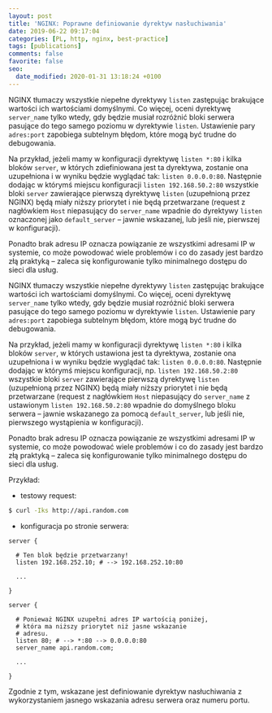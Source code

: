 ```yaml
---
layout: post
title: 'NGINX: Poprawne definiowanie dyrektyw nasłuchiwania'
date: 2019-06-22 09:17:04
categories: [PL, http, nginx, best-practice]
tags: [publications]
comments: false
favorite: false
seo:
  date_modified: 2020-01-31 13:18:24 +0100
---
```


NGINX tłumaczy wszystkie niepełne dyrektywy `listen` zastępując brakujące wartości ich wartościami domyślnymi. Co więcej, oceni dyrektywę `server_name` tylko wtedy, gdy będzie musiał rozróżnić bloki serwera pasujące do tego samego poziomu w dyrektywie `listen`. Ustawienie pary `adres:port` zapobiega subtelnym błędom, które mogą być trudne do debugowania.

Na przykład, jeżeli mamy w konfiguracji dyrektywę `listen *:80` i kilka bloków `server`, w których zdiefiniowana jest ta dyrektywa, zostanie ona uzupełniona i w wyniku będzie wyglądać tak: `listen 0.0.0.0:80`. Następnie dodając w którymś miejscu konfiguracji `listen 192.168.50.2:80` wszystkie bloki `server` zawierające pierwszą dyrektywę `listen` (uzupełnioną przez NGINX) będą miały niższy priorytet i nie będą przetwarzane (request z nagłówkiem `Host` niepasujący do `server_name` wpadnie do dyrektywy `listen` oznaczonej jako `default_server` – jawnie wskazanej, lub jeśli nie, pierwszej w konfiguracji).

Ponadto brak adresu IP oznacza powiązanie ze wszystkimi adresami IP w systemie, co może powodować wiele problemów i co do zasady jest bardzo złą praktyką – zaleca się konfigurowanie tylko minimalnego dostępu do sieci dla usług.

NGINX tłumaczy wszystkie niepełne dyrektywy `listen` zastępując brakujące wartości ich wartościami domyślnymi. Co więcej, oceni dyrektywę `server_name` tylko wtedy, gdy będzie musiał rozróżnić bloki serwera pasujące do tego samego poziomu w dyrektywie `listen`. Ustawienie pary `adres:port` zapobiega subtelnym błędom, które mogą być trudne do debugowania.

Na przykład, jeżeli mamy w konfiguracji dyrektywę `listen *:80` i kilka bloków `server`, w których ustawiona jest ta dyrektywa, zostanie ona uzupełniona i w wyniku będzie wyglądać tak: `listen 0.0.0.0:80`. Następnie dodając w którymś miejscu konfiguracji, np. `listen 192.168.50.2:80` wszystkie bloki `server` zawierające pierwszą dyrektywę `listen` (uzupełnioną przez NGINX) będą miały niższy priorytet i nie będą przetwarzane (request z nagłówkiem `Host` niepasujący do `server_name` z ustawionym `listen 192.168.50.2:80` wpadnie do domyślnego bloku serwera – jawnie wskazanego za pomocą `default_server`, lub jeśli nie, pierwszego wystąpienia w konfiguracji).

Ponadto brak adresu IP oznacza powiązanie ze wszystkimi adresami IP w systemie, co może powodować wiele problemów i co do zasady jest bardzo złą praktyką – zaleca się konfigurowanie tylko minimalnego dostępu do sieci dla usług.

Przykład:

- testowy request:

```bash
$ curl -Iks http://api.random.com
```

- konfiguracja po stronie serwera:

```nginx
server {

  # Ten blok będzie przetwarzany!
  listen 192.168.252.10; # --> 192.168.252.10:80

  ...

}

server {

  # Ponieważ NGINX uzupełni adres IP wartością poniżej,
  # która ma niższy priorytet niż jasne wskazanie
  # adresu.
  listen 80; # --> *:80 --> 0.0.0.0:80
  server_name api.random.com;

  ...

}
```

Zgodnie z tym, wskazane jest definiowanie dyrektyw nasłuchiwania z wykorzystaniem jasnego wskazania adresu serwera oraz numeru portu.

